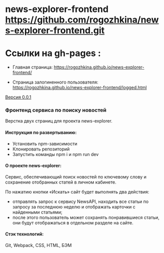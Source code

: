 # news-explorer-frontend https://github.com/rogozhkina/news-explorer-frontend.git

# Ссылки на gh-pages :

* Главная страница: https://rogozhkina.github.io/news-explorer-frontend/

* Страница залогиненного пользователя: https://rogozhkina.github.io/news-explorer-frontend/logged.html

<u>Версия 0.0.1</u>

### Фронтенд сервиса по поиску новостей

Верстка двух страниц для проекта news-explorer.

#### Инструкция по развертыванию:

* Установить npm-зависимости
* Клонировать репозиторий
* Запустить команды npm i и npm run dev

#### О проекте news-explorer:

Сервис, обеспечивающий поиск новостей по ключевому слову и сохранение отобранных статей в личном кабинете.

По нажатию кнопки «Искать» сайт будет выполнять два действия:

* отправлять запрос к сервису NewsAPI, находить все статьи по запросу за последнюю неделю и отображать карточки с найденными статьями;
* после этого пользователь может сохранять понравившиеся статьи, они будут отображаться в отдельном разделе на сайте.

#### Стэк технологий:

Git, Webpack, CSS, HTML, БЭМ
